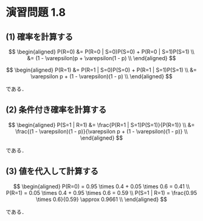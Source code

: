 # 演習問題 1.8

## (1) 確率を計算する

$$
\begin{aligned}
    P(R=0)
    &= P(R=0 | S=0)P(S=0) + P(R=0 | S=1)P(S=1) \\
    &= (1 - \varepsilon)p + \varepsilon(1 - p) \\
\end{aligned}
$$

$$
\begin{aligned}
    P(R=1)
    &= P(R=1 | S=0)P(S=0) + P(R=1 | S=1)P(S=1) \\
    &= \varepsilon p + (1 - \varepsilon)(1 - p) \\
\end{aligned}
$$

である．

## (2) 条件付き確率を計算する

$$
\begin{aligned}
    P(S=1 | R=1)
    &= \frac{P(R=1 | S=1)P(S=1)}{P(R=1)} \\
    &= \frac{(1 - \varepsilon)(1 - p)}{\varepsilon p + (1 - \varepsilon)(1 - p)} \\
\end{aligned}
$$

である．

## (3) 値を代入して計算する

$$
\begin{aligned}
    P(R=0) = 0.95 \times 0.4 + 0.05 \times 0.6 = 0.41 \\
    P(R=1) = 0.05 \times 0.4 + 0.95 \times 0.6 = 0.59 \\
    P(S=1 | R=1) = \frac{0.95 \times 0.6}{0.59} \approx 0.9661 \\
\end{aligned}
$$

である．
